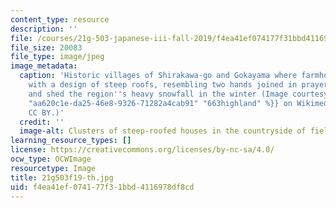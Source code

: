 ```yaml
---
content_type: resource
description: ''
file: /courses/21g-503-japanese-iii-fall-2019/f4ea41ef074177f31bbd4116978df8cd_21g503f19-th.jpg
file_size: 20083
file_type: image/jpeg
image_metadata:
  caption: 'Historic villages of Shirakawa-go and Gokayama where farmhouses were built
    with a design of steep roofs, resembling two hands joined in prayer, to withstand
    and shed the region''s heavy snowfall in the winter (Image courtesy of {{% resource_link
    "aa620c1e-da25-46e8-9326-71282a4cab91" "663highland" %}} on Wikimedia. License:
    CC BY.)'
  credit: ''
  image-alt: Clusters of steep-roofed houses in the countryside of fields
learning_resource_types: []
license: https://creativecommons.org/licenses/by-nc-sa/4.0/
ocw_type: OCWImage
resourcetype: Image
title: 21g503f19-th.jpg
uid: f4ea41ef-0741-77f3-1bbd-4116978df8cd
---
```

